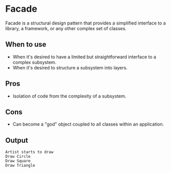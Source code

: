 # Facade

Facade is a structural design pattern that provides a simplified interface to a library, a framework, or any other complex set of classes.

## When to use

* When it's desired to have a limited but straightforward interface to a complex subsystem.
* When it's desired to structure a subsystem into layers.

## Pros

* Isolation of code from the complexity of a subsystem.

## Cons

* Can become a "god" object coupled to all classes within an application.

## Output

```
Artist starts to draw
Draw Circle
Draw Square
Draw Triangle
```
